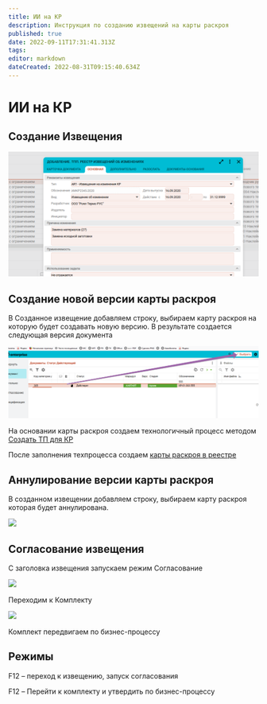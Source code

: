 ```yaml
---
title: ИИ на КР
description: Инструкция по созданию извещений на карты раскроя
published: true
date: 2022-09-11T17:31:41.313Z
tags: 
editor: markdown
dateCreated: 2022-08-31T09:15:40.634Z
---
```


# ИИ на КР

## Создание Извещения

![](<../../../assets/6 (70).png>)

## **Создание новой версии карты раскроя**

В Созданное извещение добавляем строку, выбираем карту раскроя на которую будет создавать новую версию. В результате создается следующая версия документа

![](<../../../assets/7 (62).png>)

На основании карты раскроя создаем технологичный процесс методом [Создать ТП для КР](../karty-raskroya/karty-raskroya-dlya-rt-1/#sozdanie-tekhprocessa)

После заполнения техпроцесса создаем [карты раскроя в реестре](../karty-raskroya/karty-raskroya-dlya-rt-1/#sozdanie-kr-v-reestre)&#x20;

## Аннулирование версии карты раскроя

В созданном извещении добавляем строку, выбираем карту раскроя которая будет аннулирована.

![](https://firebasestorage.googleapis.com/v0/b/gitbook-x-prod.appspot.com/o/spaces%2F-MBaL4-sguLCzbQd3FRY%2Fuploads%2FMghww7YLeZ7HcRNrtJkp%2Ffile.png?alt=media)

## Согласование извещения

С заголовка извещения запускаем режим Согласование

![](https://firebasestorage.googleapis.com/v0/b/gitbook-x-prod.appspot.com/o/spaces%2F-MBaL4-sguLCzbQd3FRY%2Fuploads%2FkygLnJ31mwGZzxpDOvye%2Ffile.png?alt=media)

Переходим к Комплекту

![](https://firebasestorage.googleapis.com/v0/b/gitbook-x-prod.appspot.com/o/spaces%2F-MBaL4-sguLCzbQd3FRY%2Fuploads%2FBr6mZ7gIeUaMKAzQRcYC%2Ffile.png?alt=media)

Комплект передвигаем по бизнес-процессу

## Режимы

F12 – переход к извещению, запуск согласования

F12 – Перейти к комплекту и утвердить по бизнес-процессу
